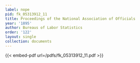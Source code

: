 ```yaml
---
label: nope
pid: fk_05313912_11
title: Proceedings of the National Association of Officials
year: '1895'
author: Bureaus of Labor Statistics
order: '122'
layout: single
collection: documents
---
```



{{< embed-pdf url=/pdfs/fk_05313912_11.pdf >}}